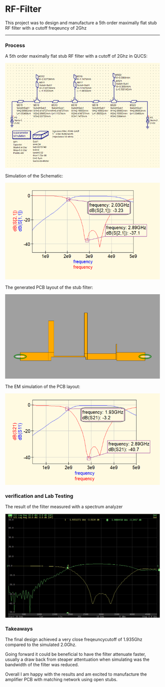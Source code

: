 # RF-Filter

This project was to design and manufacture a 5th order maximally flat stub RF filter with a cutoff freqeuncy of 2Ghz

----

### Process

A 5th order maximally flat stub RF filter with a cutoff of 2Ghz in QUCS:

<img alt="" src="media/schematic_diagram.PNG" width="600"/>

Simulation of the Schematic:

<img alt="" src="media/schematic_sim.PNG" width="600"/>

The generated PCB layout of the stub filter:

<img alt="" src="media/pcb_layout.PNG" width="600"/>

The EM simulation of the PCB layout: 

<img alt="" src="media/em_simulation.PNG" width="600"/>

### verification and Lab Testing

The result of the filter measured with a spectrum analyzer 

<img alt="" src="media/s11_s21.PNG" wdith ="600"/>


### Takeaways

The final design achieved a very close freqeuncycutoff of 1.935Ghz compared to the simulated 2.0Ghz.

Going forward it could be beneficial to have the filter attenuate faster, usually a draw back from steaper attentuation when simulating was the bandwidth of the filter was reduced. 

Overall I am happy with the results and am excited to manufacture the amplifier PCB with matching network using open stubs. 